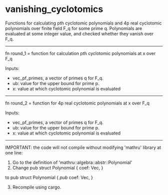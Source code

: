 # vanishing_cyclotomics

Functions for calculating pth cyclotomic polynomials and 4p real cyclotomic polynomials over finite field F_q for some prime q.
Polynomials are evaluated at some integer value, and checked whether they vanish over F_q.

-------------------------------------------------------------------------------------------
fn round_1 = function for calculation pth cyclotomic polynomials at x over F_q

Inputs: 
- vec_pf_primes, a vector of primes q for F_q.
- ub: value for the upper bound for prime p.
- x: value at which cyclotomic polynomial is evaluated

-------------------------------------------------------------------------------------------
fn round_2 = function for 4p real cyclotomic polynomials at x over F_q

Inputs: 
- vec_pf_primes, a vector of primes q for F_q.
- ub: value for the upper bound for prime p.
- x: value at which cyclotomic polynomial is evaluated
-------------------------------------------------------------------------------------------
IMPORTANT: the code will not compile without modifying 'mathru' library at one line:

1) Go to the definition of 'mathru::algebra::abstr::Polynomial'
2) Change pub struct Polynomial<T> {
    coef: Vec<T>,
}

to pub struct Polynomial<T> {
    *pub* coef: Vec<T>,
}

3) Recompile using cargo.
